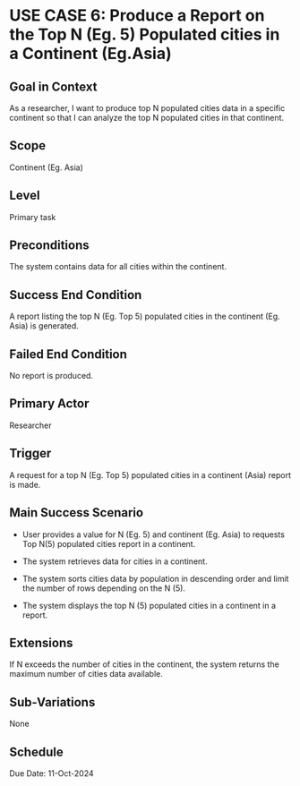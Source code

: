 # USE CASE 6: Produce a Report on the Top N (Eg. 5) Populated cities in a Continent (Eg.Asia)

## Goal in Context

As a researcher, I want to produce top N populated cities data in a specific continent so that I can analyze the top N
populated cities in that continent.

## Scope

Continent (Eg. Asia)

## Level

Primary task

## Preconditions

The system contains data for all cities within the continent.

## Success End Condition

A report listing the top N (Eg. Top 5) populated cities in the continent (Eg. Asia) is generated.

## Failed End Condition

No report is produced.

## Primary Actor

Researcher

## Trigger

A request for a top N (Eg. Top 5) populated cities in a continent (Asia) report is made.

## Main Success Scenario

- User provides a value for N (Eg. 5) and continent (Eg. Asia) to requests Top N(5) populated cities report in a
  continent.

- The system retrieves data for cities in a continent.

- The system sorts cities data by population in descending order and limit the number of rows depending on the N (5).

- The system displays the top N (5) populated cities in a continent in a report.

## Extensions

If N exceeds the number of cities in the continent, the system returns the maximum number of cities data available.

## Sub-Variations

None

## Schedule

Due Date: 11-Oct-2024